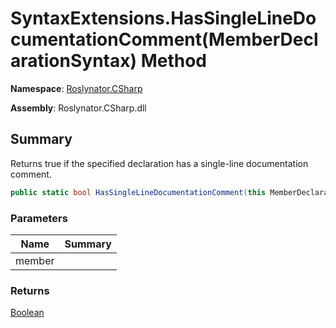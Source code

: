 # SyntaxExtensions\.HasSingleLineDocumentationComment\(MemberDeclarationSyntax\) Method

**Namespace**: [Roslynator.CSharp](../../README.md)

**Assembly**: Roslynator\.CSharp\.dll

## Summary

Returns true if the specified declaration has a single\-line documentation comment\.

```csharp
public static bool HasSingleLineDocumentationComment(this MemberDeclarationSyntax member)
```

### Parameters

| Name | Summary |
| ---- | ------- |
| member | |

### Returns

[Boolean](https://docs.microsoft.com/en-us/dotnet/api/system.boolean)

